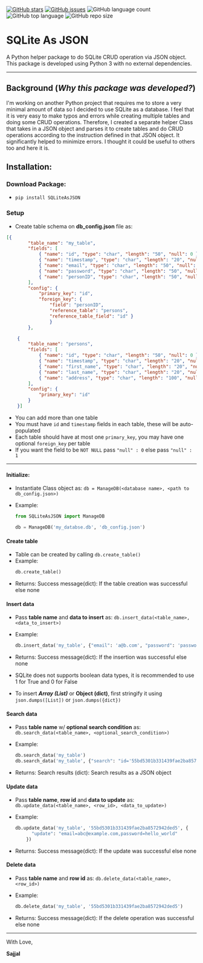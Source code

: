 [![GitHub stars](https://img.shields.io/github/stars/Sajjal/SQLite_As_JSON)](https://github.com/Sajjal/SQLite_As_JSON/stargazers)
[![GitHub issues](https://img.shields.io/github/issues/Sajjal/SQLite_As_JSON)](https://github.com/Sajjal/SQLite_As_JSON/issues)
![GitHub language count](https://img.shields.io/github/languages/count/Sajjal/SQLite_As_JSON)
![GitHub top language](https://img.shields.io/github/languages/top/Sajjal/SQLite_As_JSON)
![GitHub repo size](https://img.shields.io/github/repo-size/Sajjal/SQLite_As_JSON)

# SQLite As JSON

A Python helper package to do SQLite CRUD operation via JSON object. This package is developed using Python 3 with no external dependencies.

---

## Background (_Why this package was developed?_)

I'm working on another Python project that requires me to store a very minimal amount of data so I decided to use SQLite as a database. I feel that it is very easy to make typos and errors while creating multiple tables and doing some CRUD operations. Therefore, I created a separate helper Class that takes in a JSON object and parses it to create tables and do CRUD operations according to the instruction defined in that JSON object. It significantly helped to minimize errors. I thought it could be useful to others too and here it is.

## Installation:

### Download Package:

- `pip install SQLiteAsJSON`

### Setup

- Create table schema on **db_config.json** file as:

```JSON
[{
        "table_name": "my_table",
        "fields": [
            { "name": "id", "type": "char", "length": "50", "null": 0 },
            { "name": "timestamp", "type": "char", "length": "20", "null": 0 },
            { "name": "email", "type": "char", "length": "50", "null": 0 },
            { "name": "password", "type": "char", "length": "50", "null": 0 },
            { "name": "personID", "type": "char", "length": "50", "null": 0 }
        ],
        "config": {
            "primary_key": "id",
            "foreign_key": {
                "field": "personID",
                "reference_table": "persons",
                "reference_table_field": "id" }
                }
        },

    {
        "table_name": "persons",
        "fields": [
            { "name": "id", "type": "char", "length": "50", "null": 0 },
            { "name": "timestamp", "type": "char", "length": "20", "null": 0 },
            { "name": "first_name", "type": "char", "length": "20", "null": 0 },
            { "name": "last_name", "type": "char", "length": "20", "null": 1 },
            { "name": "address", "type": "char", "length": "100", "null": 1 }
        ],
        "config": {
            "primary_key": "id"
        }
    }]
```

- You can add more than one table
- You must have `id` and `timestamp` fields in each table, these will be auto-populated
- Each table should have at most one `primary_key`, you may have one optional `foreign_key` per table
- If you want the field to be `NOT NULL` pass `"null" : 0` else pass `"null" : 1`

---

#### Initialize:

- Instantiate Class object as: `db = ManageDB(<database name>, <path to db_config.json>)`
- Example:

  ```python
  from SQLiteAsJSON import ManageDB

  db = ManageDB('my_databse.db', 'db_config.json')
  ```

#### Create table

- Table can be created by calling `db.create_table()`
- Example:
  ```python
  db.create_table()
  ```
- Returns: Success message(dict): If the table creation was successful else none

#### Insert data

- Pass **table name** and **data to insert** as: `db.insert_data(<table_name>, <data_to_insert>)`
- Example:

  ```python
  db.insert_data('my_table', {"email": 'a@b.com', "password": 'password', "personID":'1'})
  ```

- Returns: Success message(dict): If the insertion was successful else none
- SQLite does not supports boolean data types, it is recommended to use 1 for True and 0 for False
- To insert **_Array (List)_** or **Object (dict)**, first stringify it using `json.dumps([List])` or `json.dumps({dict})`

#### Search data

- Pass **table name** w/ **optional search condition** as: `db.search_data(<table_name>, <optional_search_condition>)`
- Example:

  ```python
  db.search_data('my_table')
  db.search_data('my_table', {"search": "id='55bd5301b331439fae2ba8572942ded5'"})
  ```

- Returns: Search results (dict): Search results as a JSON object

#### Update data

- Pass **table name**, **row id** and **data to update** as: `db.update_data(<table_name>, <row_id>, <data_to_update>)`
- Example:

  ```python
  db.update_data('my_table', '55bd5301b331439fae2ba8572942ded5', {
        "update": "email=abc@example.com,password=hello_world"
      })
  ```

- Returns: Success message(dict): If the update was successful else none

#### Delete data

- Pass **table name** and **row id** as: `db.delete_data(<table_name>, <row_id>)`
- Example:

  ```python
  db.delete_data('my_table', '55bd5301b331439fae2ba8572942ded5')
  ```

- Returns: Success message(dict): If the delete operation was successful else none

---

With Love,

**Sajjal**

